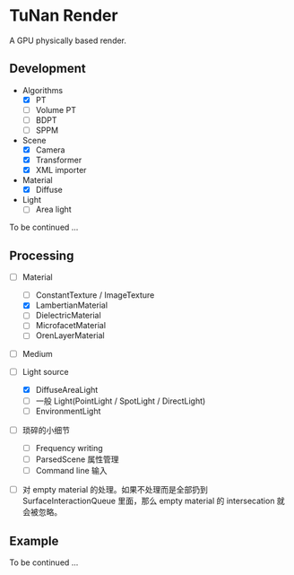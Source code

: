# TuNan Render

A GPU physically based render.

## Development

- Algorithms
    - [x] PT
    - [ ] Volume PT
    - [ ] BDPT
    - [ ] SPPM
    
- Scene
    - [x] Camera
    - [x] Transformer
    - [x] XML importer
    
- Material
    - [x] Diffuse
    
- Light
    - [ ] Area light

To be continued ...

## Processing

- [ ] Material
    - [ ] ConstantTexture / ImageTexture
    - [x] LambertianMaterial
    - [ ] DielectricMaterial
    - [ ] MicrofacetMaterial
    - [ ] OrenLayerMaterial
    
- [ ] Medium

- [ ] Light source
    - [x] DiffuseAreaLight
    - [ ] 一般 Light(PointLight / SpotLight / DirectLight)
    - [ ] EnvironmentLight
    
- [ ] 琐碎的小细节
    - [ ] Frequency writing
    - [ ] ParsedScene 属性管理
    - [ ] Command line 输入
    
- [ ] 对 empty material 的处理。如果不处理而是全部扔到 SurfaceInteractionQueue 里面，那么 empty material 的 intersecation 就会被忽略。
    

## Example
To be continued ...